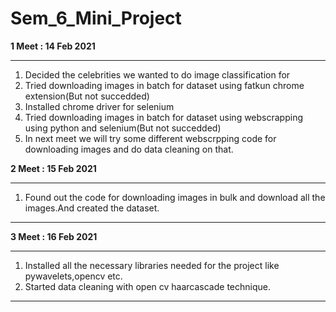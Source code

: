 # Sem_6_Mini_Project

**1 Meet : 14 Feb 2021**

------------


1. Decided the celebrities we wanted to do image classification for
2. Tried downloading images in batch for dataset using fatkun chrome extension(But not succedded)
3. Installed chrome driver for selenium
4. Tried downloading images in batch for dataset using webscrapping using python and selenium(But not succedded)
5. In next meet we will try some different webscrpping code for downloading images and do data cleaning on that.

**2 Meet : 15 Feb 2021**

------------


1. Found out the code for downloading images in bulk and download all the images.And created the dataset.

------------



**3 Meet : 16 Feb 2021**

------------


1. Installed all the necessary libraries needed for the project like pywavelets,opencv etc.
2. Started data cleaning with open cv haarcascade technique.

------------

